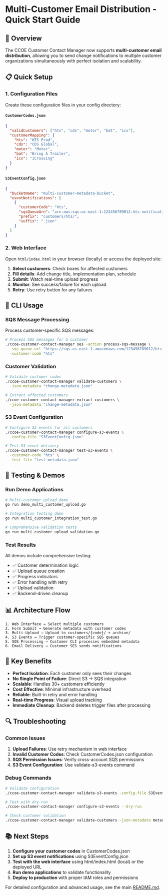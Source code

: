 # Multi-Customer Email Distribution - Quick Start Guide

## 🚀 Overview

The CCOE Customer Contact Manager now supports **multi-customer email distribution**, allowing you to send change notifications to multiple customer organizations simultaneously with perfect isolation and scalability.

## 📋 Quick Setup

### 1. Configuration Files

Create these configuration files in your config directory:

#### `CustomerCodes.json`
```json
{
  "validCustomers": ["hts", "cds", "motor", "bat", "icx"],
  "customerMapping": {
    "hts": "HTS Prod",
    "cds": "CDS Global", 
    "motor": "Motor",
    "bat": "Bring A Trailer",
    "icx": "iCrossing"
  }
}
```

#### `S3EventConfig.json`
```json
{
  "bucketName": "multi-customer-metadata-bucket",
  "eventNotifications": [
    {
      "customerCode": "hts",
      "sqsQueueArn": "arn:aws:sqs:us-east-1:123456789012:hts-notifications",
      "prefix": "customers/hts/",
      "suffix": ".json"
    }
  ]
}
```

### 2. Web Interface

Open `html/index.html` in your browser (locally) or access the deployed site:

1. **Select customers**: Check boxes for affected customers
2. **Fill details**: Add change title, implementation plan, schedule
3. **Submit**: Watch real-time upload progress
4. **Monitor**: See success/failure for each upload
5. **Retry**: Use retry button for any failures

## 🔧 CLI Usage

### SQS Message Processing

Process customer-specific SQS messages:

```bash
# Process SQS messages for a customer
./ccoe-customer-contact-manager ses -action process-sqs-message \
  -sqs-queue-url "https://sqs.us-east-1.amazonaws.com/123456789012/hts-notifications" \
  -customer-code "hts"
```

### Customer Validation

```bash
# Validate customer codes
./ccoe-customer-contact-manager validate-customers \
  -json-metadata "change-metadata.json"

# Extract affected customers
./ccoe-customer-contact-manager extract-customers \
  -json-metadata "change-metadata.json"
```

### S3 Event Configuration

```bash
# Configure S3 events for all customers
./ccoe-customer-contact-manager configure-s3-events \
  -config-file "S3EventConfig.json"

# Test S3 event delivery
./ccoe-customer-contact-manager test-s3-events \
  -customer-code "hts" \
  -test-file "test-metadata.json"
```

## 🧪 Testing & Demos

### Run Demo Applications

```bash
# Multi-customer upload demo
go run demo_multi_customer_upload.go

# Integration testing demo  
go run multi_customer_integration_test.go

# Comprehensive validation tests
go run multi_customer_upload_validation.go
```

### Test Results
All demos include comprehensive testing:
- ✅ Customer determination logic
- ✅ Upload queue creation  
- ✅ Progress indicators
- ✅ Error handling with retry
- ✅ Upload validation
- ✅ Backend-driven cleanup

## 📊 Architecture Flow

```
1. Web Interface → Select multiple customers
2. Form Submit → Generate metadata with customer codes
3. Multi-Upload → Upload to customers/{code}/ + archive/
4. S3 Events → Trigger customer-specific SQS queues
5. SQS Processing → Customer CLI processes embedded metadata
6. Email Delivery → Customer SES sends notifications
```

## 🎯 Key Benefits

- **Perfect Isolation**: Each customer only sees their changes
- **No Single Point of Failure**: Direct S3 → SQS integration
- **Scalable**: Handles 30+ customers efficiently  
- **Cost Effective**: Minimal infrastructure overhead
- **Reliable**: Built-in retry and error handling
- **Real-time Progress**: Visual upload tracking
- **Immediate Cleanup**: Backend deletes trigger files after processing

## 🔍 Troubleshooting

### Common Issues

1. **Upload Failures**: Use retry mechanism in web interface
2. **Invalid Customer Codes**: Check CustomerCodes.json configuration
3. **SQS Permission Issues**: Verify cross-account SQS permissions
4. **S3 Event Configuration**: Use validate-s3-events command

### Debug Commands

```bash
# Validate configuration
./ccoe-customer-contact-manager validate-s3-events -config-file S3EventConfig.json

# Test with dry-run
./ccoe-customer-contact-manager configure-s3-events --dry-run

# Check customer validation
./ccoe-customer-contact-manager validate-customers -json-metadata metadata.json
```

## 📚 Next Steps

1. **Configure your customer codes** in CustomerCodes.json
2. **Set up S3 event notifications** using S3EventConfig.json  
3. **Test with the web interface** using html/index.html (local) or the deployed URL
4. **Run demo applications** to validate functionality
5. **Deploy to production** with proper IAM roles and permissions

For detailed configuration and advanced usage, see the main [README.md](README.md).
